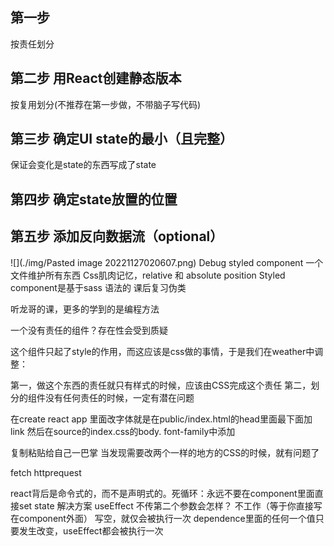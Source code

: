 ## 第一步
按责任划分
## 第二步 用React创建静态版本
按复用划分(不推荐在第一步做，不带脑子写代码)
## 第三步 确定UI state的最小（且完整）
保证会变化是state的东西写成了state
## 第四步 确定state放置的位置

## 第五步 添加反向数据流（optional）


![](./img/Pasted image 20221127020607.png)
Debug
styled component 一个文件维护所有东西
Css肌肉记忆，relative 和 absolute position
Styled component是基于sass 语法的
课后复习伪类

听龙哥的课，更多的学到的是编程方法

一个没有责任的组件？存在性会受到质疑

这个组件只起了style的作用，而这应该是css做的事情，于是我们在weather中调整：

第一，做这个东西的责任就只有样式的时候，应该由CSS完成这个责任
第二，划分的组件没有任何责任的时候，一定有潜在问题

在create react app 里面改字体就是在public/index.html的head里面最下面加link
然后在source的index.css的body. font-family中添加

复制粘贴给自己一巴掌
当发现需要改两个一样的地方的CSS的时候，就有问题了

fetch
httprequest

react背后是命令式的，而不是声明式的。死循环：永远不要在component里面直接set state
解决方案 useEffect 不传第二个参数会怎样？ 不工作（等于你直接写在component外面）
写空，就仅会被执行一次
dependence里面的任何一个值只要发生改变，useEffect都会被执行一次
